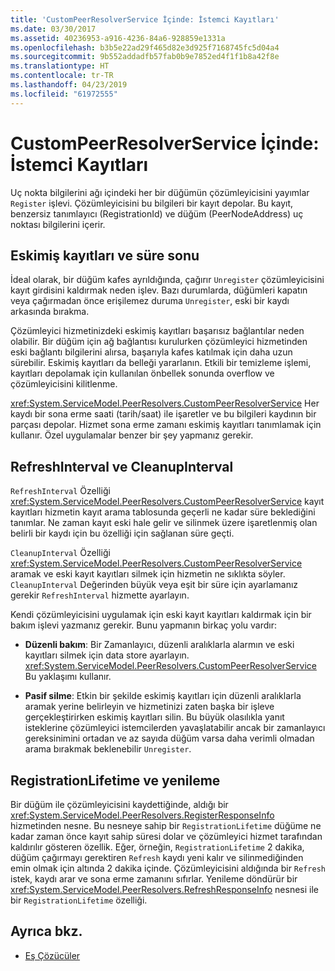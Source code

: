 ```yaml
---
title: 'CustomPeerResolverService İçinde: İstemci Kayıtları'
ms.date: 03/30/2017
ms.assetid: 40236953-a916-4236-84a6-928859e1331a
ms.openlocfilehash: b3b5e22ad29f465d82e3d925f7168745fc5d04a4
ms.sourcegitcommit: 9b552addadfb57fab0b9e7852ed4f1f1b8a42f8e
ms.translationtype: HT
ms.contentlocale: tr-TR
ms.lasthandoff: 04/23/2019
ms.locfileid: "61972555"
---
```

# <a name="inside-the-custompeerresolverservice-client-registrations"></a>CustomPeerResolverService İçinde: İstemci Kayıtları
Uç nokta bilgilerini ağı içindeki her bir düğümün çözümleyicisini yayımlar `Register` işlevi. Çözümleyicisini bu bilgileri bir kayıt depolar. Bu kayıt, benzersiz tanımlayıcı (RegistrationId) ve düğüm (PeerNodeAddress) uç noktası bilgilerini içerir.  
  
## <a name="stale-records-and-expiration-time"></a>Eskimiş kayıtları ve süre sonu  
 İdeal olarak, bir düğüm kafes ayrıldığında, çağırır `Unregister` çözümleyicisini kayıt girdisini kaldırmak neden işlev. Bazı durumlarda, düğümleri kapatın veya çağırmadan önce erişilemez duruma `Unregister`, eski bir kaydı arkasında bırakma.  
  
 Çözümleyici hizmetinizdeki eskimiş kayıtları başarısız bağlantılar neden olabilir. Bir düğüm için ağ bağlantısı kurulurken çözümleyici hizmetinden eski bağlantı bilgilerini alırsa, başarıyla kafes katılmak için daha uzun sürebilir. Eskimiş kayıtları da belleği yararlanın. Etkili bir temizleme işlemi, kayıtları depolamak için kullanılan önbellek sonunda overflow ve çözümleyicisini kilitlenme.  
  
 <xref:System.ServiceModel.PeerResolvers.CustomPeerResolverService> Her kaydı bir sona erme saati (tarih/saat) ile işaretler ve bu bilgileri kaydının bir parçası depolar. Hizmet sona erme zamanı eskimiş kayıtları tanımlamak için kullanır. Özel uygulamalar benzer bir şey yapmanız gerekir.  
  
## <a name="refreshinterval-and-cleanupinterval"></a>RefreshInterval ve CleanupInterval  
 `RefreshInterval` Özelliği <xref:System.ServiceModel.PeerResolvers.CustomPeerResolverService> kayıt kayıtları hizmetin kayıt arama tablosunda geçerli ne kadar süre beklediğini tanımlar. Ne zaman kayıt eski hale gelir ve silinmek üzere işaretlenmiş olan belirli bir kaydı için bu özelliği için sağlanan süre geçti.  
  
 `CleanupInterval` Özelliği <xref:System.ServiceModel.PeerResolvers.CustomPeerResolverService> aramak ve eski kayıt kayıtları silmek için hizmetin ne sıklıkta söyler. `CleanupInterval` Değerinden büyük veya eşit bir süre için ayarlamanız gerekir `RefreshInterval` hizmette ayarlayın.  
  
 Kendi çözümleyicisini uygulamak için eski kayıt kayıtları kaldırmak için bir bakım işlevi yazmanız gerekir. Bunu yapmanın birkaç yolu vardır:  
  
- **Düzenli bakım**: Bir Zamanlayıcı, düzenli aralıklarla alarmın ve eski kayıtları silmek için data store ayarlayın. <xref:System.ServiceModel.PeerResolvers.CustomPeerResolverService> Bu yaklaşımı kullanır.  
  
- **Pasif silme**: Etkin bir şekilde eskimiş kayıtları için düzenli aralıklarla aramak yerine belirleyin ve hizmetinizi zaten başka bir işleve gerçekleştirirken eskimiş kayıtları silin. Bu büyük olasılıkla yanıt isteklerine çözümleyici istemcilerden yavaşlatabilir ancak bir zamanlayıcı gereksinimini ortadan ve az sayıda düğüm varsa daha verimli olmadan arama bırakmak beklenebilir `Unregister`.  
  
## <a name="registrationlifetime-and-refresh"></a>RegistrationLifetime ve yenileme  
 Bir düğüm ile çözümleyicisini kaydettiğinde, aldığı bir <xref:System.ServiceModel.PeerResolvers.RegisterResponseInfo> hizmetinden nesne. Bu nesneye sahip bir `RegistrationLifetime` düğüme ne kadar zaman önce kayıt sahip süresi dolar ve çözümleyici hizmet tarafından kaldırılır gösteren özellik. Eğer, örneğin, `RegistrationLifetime` 2 dakika, düğüm çağırmayı gerektiren `Refresh` kaydı yeni kalır ve silinmediğinden emin olmak için altında 2 dakika içinde. Çözümleyicisini aldığında bir `Refresh` istek, kaydı arar ve sona erme zamanını sıfırlar. Yenileme döndürür bir <xref:System.ServiceModel.PeerResolvers.RefreshResponseInfo> nesnesi ile bir `RegistrationLifetime` özelliği.  
  
## <a name="see-also"></a>Ayrıca bkz.

- [Eş Çözücüler](../../../../docs/framework/wcf/feature-details/peer-resolvers.md)
